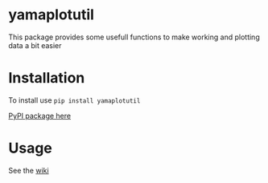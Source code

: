 # yamaplotutil

This package provides some usefull functions to make working and plotting data a bit easier

# Installation
To install use 
`pip install yamaplotutil`

[PyPI package here](https://pypi.org/project/yamaplotutil/)

# Usage
See the [wiki](https://github.com/YAMATO50/yamaplotutil/wiki)